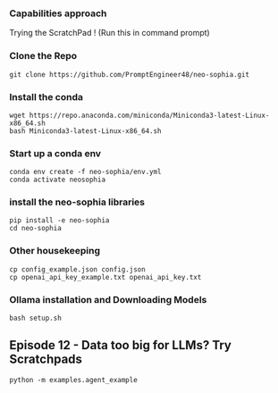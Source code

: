 ### Capabilities approach
Trying the ScratchPad !
(Run this in command prompt)

### Clone the Repo
    git clone https://github.com/PromptEngineer48/neo-sophia.git

### Install the conda
    wget https://repo.anaconda.com/miniconda/Miniconda3-latest-Linux-x86_64.sh
    bash Miniconda3-latest-Linux-x86_64.sh

### Start up a conda env
    conda env create -f neo-sophia/env.yml
    conda activate neosophia
    
### install the neo-sophia libraries
    pip install -e neo-sophia
    cd neo-sophia
    
### Other housekeeping
    cp config_example.json config.json
    cp openai_api_key_example.txt openai_api_key.txt

### Ollama installation and Downloading Models
    bash setup.sh


## Episode 12 - Data too big for LLMs? Try Scratchpads
    python -m examples.agent_example

